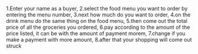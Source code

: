 1.Enter your name as a buyer,
2.select the food menu you want to order by entering the menu number,
3.next how much do you want to order,
4.on the drink menu do the same thing on the food menu, 
5.then come out the total price of all the groceries you ordered, 
6.pay according to the amount of the price listed, it can be with the amount of payment morem,
7.change if you make a payment with more amount,
8.after that your shopping will come out struck

